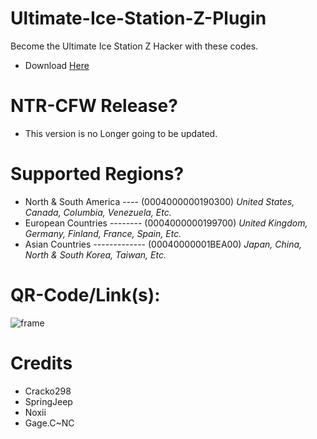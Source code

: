 # Ultimate-Ice-Station-Z-Plugin
Become the Ultimate Ice Station Z Hacker with these codes.
- Download [Here](https://github.com/Cracko298/Ultimate-Ice-Station-Z-Plugin/releases)

# NTR-CFW Release?
- This version is no Longer going to be updated.

# Supported Regions?
- North & South America ---- (0004000000190300) *United States, Canada, Columbia, Venezuela, Etc.*
- European Countries -------- (0004000000199700) *United Kingdom, Germany, Finland, France, Spain, Etc.*
- Asian Countries ------------- (00040000001BEA00) *Japan, China, North & South Korea, Taiwan, Etc.*

# QR-Code/Link(s):

![frame](https://user-images.githubusercontent.com/78656905/175836607-1793e30c-3ed7-4345-8b86-e5f1c93641b8.png)


# Credits
- Cracko298
- SpringJeep
- Noxii
- Gage.C~NC
